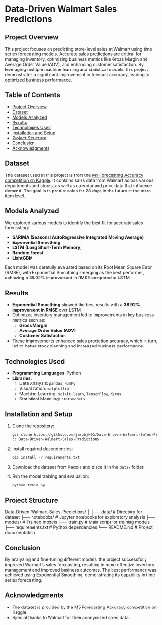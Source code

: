 # Data-Driven Walmart Sales Predictions

## Project Overview

This project focuses on predicting store-level sales at Walmart using time series forecasting models. Accurate sales predictions are critical for managing inventory, optimizing business metrics like Gross Margin and Average Order Value (AOV), and enhancing customer satisfaction. By leveraging multiple machine learning and statistical models, this project demonstrates a significant improvement in forecast accuracy, leading to optimized business performance.

## Table of Contents
- [Project Overview](#project-overview)
- [Dataset](#dataset)
- [Models Analyzed](#models-analyzed)
- [Results](#results)
- [Technologies Used](#technologies-used)
- [Installation and Setup](#installation-and-setup)
- [Project Structure](#project-structure)
- [Conclusion](#conclusion)
- [Acknowledgments](#acknowledgments)

## Dataset

The dataset used in this project is from the [M5 Forecasting Accuracy competition on Kaggle](https://www.kaggle.com/competitions/m5-forecasting-accuracy). It contains sales data from Walmart across various departments and stores, as well as calendar and price data that influence demand. The goal is to predict sales for 28 days in the future at the store-item level.

## Models Analyzed

We explored various models to identify the best fit for accurate sales forecasting:
- **SARIMA (Seasonal AutoRegressive Integrated Moving Average)**
- **Exponential Smoothing**
- **LSTM (Long Short-Term Memory)**
- **Random Forest**
- **LightGBM**

Each model was carefully evaluated based on its Root Mean Square Error (RMSE), with Exponential Smoothing emerging as the best performer, achieving a 38.92% improvement in RMSE compared to LSTM.

## Results

- **Exponential Smoothing** showed the best results with a **38.92% improvement in RMSE** over LSTM.
- Optimized inventory management led to improvements in key business metrics such as:
  - **Gross Margin**
  - **Average Order Value (AOV)**
  - **Customer Satisfaction**
- These improvements enhanced sales prediction accuracy, which in turn, led to better stock planning and increased business performance.

## Technologies Used

- **Programming Languages**: Python
- **Libraries**: 
  - Data Analysis: `pandas`, `NumPy`
  - Visualization: `matplotlib`
  - Machine Learning: `scikit-learn`, `TensorFlow`, `Keras`
  - Statistical Modeling: `statsmodels`
  
## Installation and Setup

1. Clone the repository:
    ```bash
    git clone https://github.com/jacobjk03/Data-Driven-Walmart-Sales-Predictions.git
    cd Data-Driven-Walmart-Sales-Predictions
    ```

2. Install required dependencies:
    ```bash
    pip install -r requirements.txt
    ```

3. Download the dataset from [Kaggle](https://www.kaggle.com/competitions/m5-forecasting-accuracy) and place it in the `data/` folder.

4. Run the model training and evaluation:
    ```bash
    python train.py
    ```

## Project Structure
Data-Driven-Walmart-Sales-Predictions/ │ ├── data/ # Directory for dataset ├── notebooks/ # Jupyter notebooks for exploratory analysis ├── models/ # Trained models ├── train.py # Main script for training models ├── requirements.txt # Python dependencies └── README.md # Project documentation


## Conclusion

By analyzing and fine-tuning different models, the project successfully improved Walmart’s sales forecasting, resulting in more effective inventory management and improved business outcomes. The best performance was achieved using Exponential Smoothing, demonstrating its capability in time series forecasting.

## Acknowledgments

- The dataset is provided by the [M5 Forecasting Accuracy](https://www.kaggle.com/competitions/m5-forecasting-accuracy) competition on Kaggle.
- Special thanks to Walmart for their anonymized sales data.
